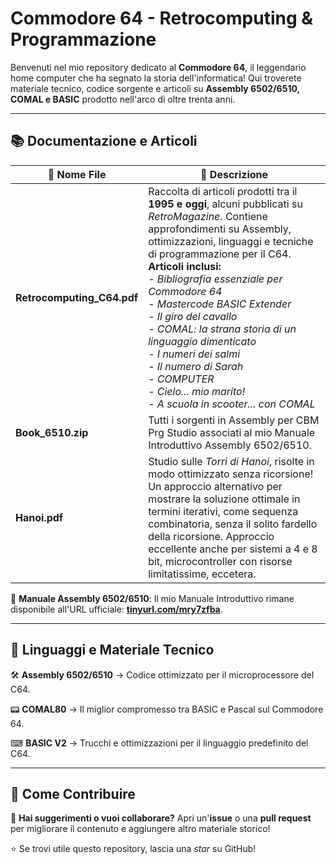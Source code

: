# Commodore 64 - Retrocomputing & Programmazione

Benvenuti nel mio repository dedicato al **Commodore 64**, il leggendario home computer che ha segnato la storia dell'informatica! 
Qui troverete materiale tecnico, codice sorgente e articoli su **Assembly 6502/6510, COMAL e BASIC** prodotto nell'arco di oltre trenta anni.

---

## 📚 Documentazione e Articoli

| 📄 Nome File | 📜 Descrizione |
|-------------|--------------|
| **Retrocomputing_C64.pdf** | Raccolta di articoli prodotti tra il **1995 e oggi**, alcuni pubblicati su *RetroMagazine*. Contiene approfondimenti su Assembly, ottimizzazioni, linguaggi e tecniche di programmazione per il C64. **Articoli inclusi:** <br> - *Bibliografia essenziale per Commodore 64* <br> - *Mastercode BASIC Extender* <br> - *Il giro del cavallo* <br> - *COMAL: la strana storia di un linguaggio dimenticato* <br> - *I numeri dei salmi* <br> - *Il numero di Sarah* <br> - *COMPUTER* <br> - *Cielo... mio marito!* <br> - *A scuola in scooter... con COMAL* |
| **Book_6510.zip** | Tutti i sorgenti in Assembly per CBM Prg Studio associati al mio Manuale Introduttivo Assembly 6502/6510. |
| **Hanoi.pdf** | Studio sulle *Torri di Hanoi*, risolte in modo ottimizzato senza ricorsione! Un approccio alternativo per mostrare la soluzione ottimale in termini iterativi, come sequenza combinatoria, senza il solito fardello della ricorsione. Approccio eccellente anche per sistemi a 4 e 8 bit, microcontroller con risorse limitatissime, eccetera. |

🔗 **Manuale Assembly 6502/6510**: Il mio Manuale Introduttivo rimane disponibile all'URL ufficiale: **[tinyurl.com/mry7zfba](https://tinyurl.com/mry7zfba)**.

---

## 💾 Linguaggi e Materiale Tecnico

🛠️ **Assembly 6502/6510** → Codice ottimizzato per il microprocessore del C64.

📟 **COMAL80** → Il miglior compromesso tra BASIC e Pascal sul Commodore 64.

⌨ **BASIC V2** → Trucchi e ottimizzazioni per il linguaggio predefinito del C64.

---

## 🚀 Come Contribuire

📢 **Hai suggerimenti o vuoi collaborare?** Apri un'**issue** o una **pull request** per migliorare il contenuto e aggiungere altro materiale storico!

⭐ Se trovi utile questo repository, lascia una *star* su GitHub!
